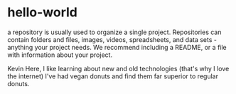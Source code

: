 # hello-world
a repository is usually used to organize a single project. Repositories can contain folders and files, images, videos, spreadsheets, and data sets - anything your project needs. We recommend including a README, or a file with information about your project. 

Kevin Here, I like learning about new and old technologies (that's why I love the internet)
I've had vegan donuts and find them far superior to regular donuts. 
